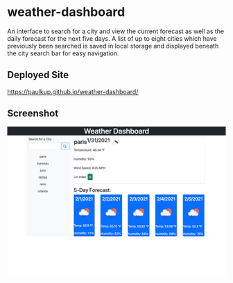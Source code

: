 # weather-dashboard
An interface to search for a city and view the current forecast as well as the daily forecast for the next five days.  A list of up to eight cities which have previously been searched is saved in local storage and displayed beneath the city search bar for easy navigation.
## Deployed Site
 https://paulkup.github.io/weather-dashboard/

 ## Screenshot
 ![screenshot of webpage](./screenshot.png)